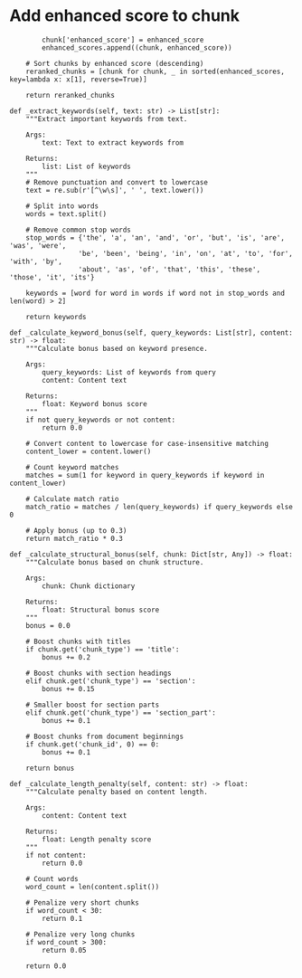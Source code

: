 # Add enhanced score to chunk
            chunk['enhanced_score'] = enhanced_score
            enhanced_scores.append((chunk, enhanced_score))
        
        # Sort chunks by enhanced score (descending)
        reranked_chunks = [chunk for chunk, _ in sorted(enhanced_scores, key=lambda x: x[1], reverse=True)]
        
        return reranked_chunks
    
    def _extract_keywords(self, text: str) -> List[str]:
        """Extract important keywords from text.
        
        Args:
            text: Text to extract keywords from
            
        Returns:
            list: List of keywords
        """
        # Remove punctuation and convert to lowercase
        text = re.sub(r'[^\w\s]', ' ', text.lower())
        
        # Split into words
        words = text.split()
        
        # Remove common stop words
        stop_words = {'the', 'a', 'an', 'and', 'or', 'but', 'is', 'are', 'was', 'were', 
                     'be', 'been', 'being', 'in', 'on', 'at', 'to', 'for', 'with', 'by', 
                     'about', 'as', 'of', 'that', 'this', 'these', 'those', 'it', 'its'}
        
        keywords = [word for word in words if word not in stop_words and len(word) > 2]
        
        return keywords
    
    def _calculate_keyword_bonus(self, query_keywords: List[str], content: str) -> float:
        """Calculate bonus based on keyword presence.
        
        Args:
            query_keywords: List of keywords from query
            content: Content text
            
        Returns:
            float: Keyword bonus score
        """
        if not query_keywords or not content:
            return 0.0
            
        # Convert content to lowercase for case-insensitive matching
        content_lower = content.lower()
        
        # Count keyword matches
        matches = sum(1 for keyword in query_keywords if keyword in content_lower)
        
        # Calculate match ratio
        match_ratio = matches / len(query_keywords) if query_keywords else 0
        
        # Apply bonus (up to 0.3)
        return match_ratio * 0.3
    
    def _calculate_structural_bonus(self, chunk: Dict[str, Any]) -> float:
        """Calculate bonus based on chunk structure.
        
        Args:
            chunk: Chunk dictionary
            
        Returns:
            float: Structural bonus score
        """
        bonus = 0.0
        
        # Boost chunks with titles
        if chunk.get('chunk_type') == 'title':
            bonus += 0.2
        
        # Boost chunks with section headings
        elif chunk.get('chunk_type') == 'section':
            bonus += 0.15
        
        # Smaller boost for section parts
        elif chunk.get('chunk_type') == 'section_part':
            bonus += 0.1
        
        # Boost chunks from document beginnings
        if chunk.get('chunk_id', 0) == 0:
            bonus += 0.1
        
        return bonus
    
    def _calculate_length_penalty(self, content: str) -> float:
        """Calculate penalty based on content length.
        
        Args:
            content: Content text
            
        Returns:
            float: Length penalty score
        """
        if not content:
            return 0.0
            
        # Count words
        word_count = len(content.split())
        
        # Penalize very short chunks
        if word_count < 30:
            return 0.1
            
        # Penalize very long chunks
        if word_count > 300:
            return 0.05
            
        return 0.0